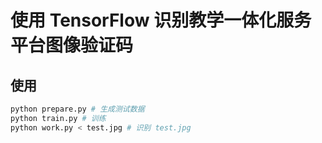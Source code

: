 # 使用 TensorFlow 识别教学一体化服务平台图像验证码

## 使用
```bash
python prepare.py # 生成测试数据
python train.py # 训练
python work.py < test.jpg # 识别 test.jpg
```
